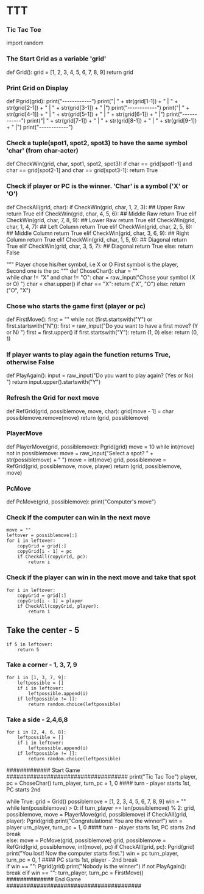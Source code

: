 TTT
===
### Tic Tac Toe

import random

### The Start Grid as a variable 'grid'
def Grid():
  grid = [1, 2, 3,
			4, 5, 6,
			7, 8, 9]
	return grid		


### Print Grid on Display
def Pgrid(grid):
	print("------------")
	print("| " + str(grid[1-1]) + " | " + str(grid[2-1]) + " | " + str(grid[3-1]) + " |")
	print("------------")
	print("| " + str(grid[4-1]) + " | " + str(grid[5-1]) + " | " + str(grid[6-1]) + " |")
	print("------------")
	print("| " + str(grid[7-1]) + " | " + str(grid[8-1]) + " | " + str(grid[9-1]) + " |")
	print("------------")


### Check a tuple(spot1, spot2, spot3) to have the same symbol 'char' (from char-acter)
def CheckWin(grid, char, spot1, spot2, spot3):
	if char == grid[spot1-1] and char == grid[spot2-1] and char == grid[spot3-1]:
		return True


### Check if player or PC is the winner. 'Char' is a symbol ('X' or 'O')
def CheckAll(grid, char):
	if CheckWin(grid, char, 1, 2, 3):     ## Upper Raw
		return True
	elif CheckWin(grid, char, 4, 5, 6):   ## Middle Raw
		return True
	elif CheckWin(grid, char, 7, 8, 9):   ## Lower Raw
		return True
	elif CheckWin(grid, char, 1, 4, 7):   ## Left Column
		return True
	elif CheckWin(grid, char, 2, 5, 8):   ## Middle Column
		return True
	elif CheckWin(grid, char, 3, 6, 9):   ## Right Column
		return True
	elif CheckWin(grid, char, 1, 5, 9):   ## Diagonal
		return True
	elif CheckWin(grid, char, 3, 5, 7):   ## Diagonal
		return True
	else:
		return False


""" Player chose his/her symbol, i.e X or O
	First symbol is the player, Second one is the pc """
def ChoseChar():
	char = ""	
	while char != "X" and char != "O":
		char = raw_input("Chose your symbol (X or O) ")
		char = char.upper()
	if char == "X":
		return ("X", "O")
	else:
		return ("O", "X")


### Chose who starts the game first (player or pc)
def FirstMove():
	first = ""
	while not (first.startswith("Y") or first.startswith("N")):
		first = raw_input("Do you want to have a first move? (Y or N) ")
		first = first.upper()
		if first.startswith("Y"):
			return (1, 0)
		else:
			return (0, 1)


### If player wants to play again the function returns True, otherwise False
def PlayAgain():
	input = raw_input("Do you want to play again? (Yes or No) ")
	return input.upper().startswith("Y")


### Refresh the Grid for next move
def RefGrid(grid, possiblemove, move, char):
	grid[move - 1] = char
	possiblemove.remove(move)
	return (grid, possiblemove)
	

### PlayerMove
def PlayerMove(grid, possiblemove):
	Pgrid(grid)
	move = 10
	while int(move) not in possiblemove:
		move = raw_input("Select a spot? " + str(possiblemove) + " ")
	move = int(move)
	grid, possiblemove = RefGrid(grid, possiblemove, move, player)
	return (grid, possiblemove, move)


### PcMove
def PcMove(grid, possiblemove):
	print("Computer's move")
### Check if the computer can win in the next move
	move = ""
	leftover = possiblemove[:]
	for i in leftover:
		copyGrid = grid[:]
		copyGrid[i - 1] = pc
		if CheckAll(copyGrid, pc):
			return i
### Check if the player can win in the next move and take that spot
	for i in leftover:
		copyGrid = grid[:]
		copyGrid[i - 1]	= player
		if CheckAll(copyGrid, player):
			return i
## Take the center - 5
	if 5 in leftover:
		return 5			
### Take a corner - 1, 3, 7, 9
	for i in [1, 3, 7, 9]:
		leftpossible = []
		if i in leftover:
			leftpossible.append(i)
		if leftpossible != []:
			return random.choice(leftpossible)
### Take a side - 2,4,6,8
	for i in [2, 4, 6, 8]:
		leftpossible = []
		if i in leftover:
			leftpossible.append(i)
		if leftpossible != []:
			return random.choice(leftpossible)	


############# Start Game ####################################
print("Tic Tac Toe")
player, pc = ChoseChar()
turn_player, turn_pc = 1, 0 #### turn - player starts 1st,  PC starts 2nd

while True:
	grid = Grid()
	possiblemove = [1, 2, 3, 4, 5, 6, 7, 8, 9]
	win = ""
	while len(possiblemove) > 0:
		if turn_player == len(possiblemove) % 2:
			grid, possiblemove, move = PlayerMove(grid, possiblemove)
			if CheckAll(grid, player):
				Pgrid(grid)
				print("Congratulations! You are the winner!")
				win = player
				urn_player, turn_pc = 1, 0 #### turn - player starts 1st,  PC starts 2nd
				break	
		else:
			move = PcMove(grid, possiblemove)
			grid, possiblemove = RefGrid(grid, possiblemove, int(move), pc)
			if CheckAll(grid, pc):
				Pgrid(grid)
				print("You lost! Now the computer starts first.")
				win = pc
				turn_player, turn_pc = 0, 1 #### PC starts 1st, player - 2nd
				break	
	if win == "":
		Pgrid(grid)
		print("Nobody is the winner")
	if not PlayAgain():
		break
	elif win == "":
		turn_player, turn_pc = FirstMove()	
############## End Game ########################################
